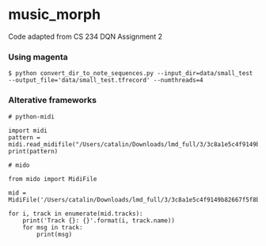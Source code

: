 # music_morph

Code adapted from CS 234 DQN Assignment 2

### Using magenta
```
$ python convert_dir_to_note_sequences.py --input_dir=data/small_test --output_file='data/small_test.tfrecord' --numthreads=4
```


### Alterative frameworks
```
# python-midi

import midi
pattern = midi.read_midifile("/Users/catalin/Downloads/lmd_full/3/3c8a1e5c4f9149b82667f5f8b0b5f8bf.mid")
print(pattern)
```

```
# mido

from mido import MidiFile

mid = MidiFile('/Users/catalin/Downloads/lmd_full/3/3c8a1e5c4f9149b82667f5f8b0b5f8bf.mid')

for i, track in enumerate(mid.tracks):
    print('Track {}: {}'.format(i, track.name))
    for msg in track:
        print(msg)
```